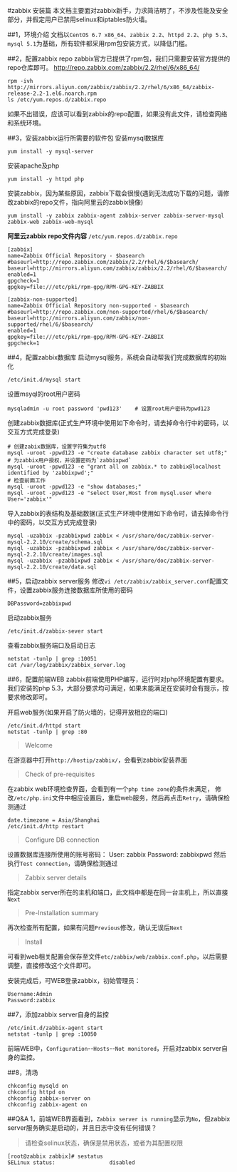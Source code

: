 #zabbix 安装篇
本文档主要面对zabbix新手，力求简洁明了，不涉及性能及安全部分，并假定用户已禁用selinux和iptables防火墙。

##1，环境介绍
文档以`CentOS 6.7 x86_64`、`zabbix 2.2`、`httpd 2.2`、`php 5.3`、`mysql 5.1`为基础，所有软件都采用rpm包安装方式，以降低门槛。

##2，配置zabbix repo
zabbix官方已提供了rpm包，我们只需要安装官方提供的repo仓库即可。
http://repo.zabbix.com/zabbix/2.2/rhel/6/x86_64/
```
rpm -ivh http://mirrors.aliyun.com/zabbix/zabbix/2.2/rhel/6/x86_64/zabbix-release-2.2-1.el6.noarch.rpm
ls /etc/yum.repos.d/zabbix.repo
```
如果不出错误，应该可以看到zabbix的repo配置，如果没有此文件，请检查网络和系统环境。

##3，安装zabbix运行所需要的软件包
安装mysql数据库
```
yum install -y mysql-server
```
安装apache及php
```
yum install -y httpd php
```
安装zabbix，因为某些原因，zabbix下载会很慢(遇到无法成功下载的问题，请修改zabbix的repo文件，指向阿里云的zabbix镜像)
```
yum install -y zabbix zabbix-agent zabbix-server zabbix-server-mysql zabbix-web zabbix-web-mysql
```
**阿里云zabbix repo文件内容**
`/etc/yum.repos.d/zabbix.repo`
```
[zabbix]
name=Zabbix Official Repository - $basearch
#baseurl=http://repo.zabbix.com/zabbix/2.2/rhel/6/$basearch/
baseurl=http://mirrors.aliyun.com/zabbix/zabbix/2.2/rhel/6/$basearch/
enabled=1
gpgcheck=1
gpgkey=file:///etc/pki/rpm-gpg/RPM-GPG-KEY-ZABBIX

[zabbix-non-supported]
name=Zabbix Official Repository non-supported - $basearch 
#baseurl=http://repo.zabbix.com/non-supported/rhel/6/$basearch/
baseurl=http://mirrors.aliyun.com/zabbix/non-supported/rhel/6/$basearch/
enabled=1
gpgkey=file:///etc/pki/rpm-gpg/RPM-GPG-KEY-ZABBIX
gpgcheck=1
```

##4，配置zabbix数据库
启动mysql服务，系统会自动帮我们完成数据库的初始化
```
/etc/init.d/mysql start
```
设置msyql的root用户密码
```
mysqladmin -u root password 'pwd123'    # 设置root用户密码为pwd123
```
创建zabbix数据库(正式生产环境中使用如下命令时，请去掉命令行中的密码，以交互方式完成登录)
```
# 创建zabix数据库，设置字符集为utf8
mysql -uroot -ppwd123 -e "create database zabbix character set utf8;"
# 为zabbix用户授权，并设置密码为`zabbixpwd`
mysql -uroot -ppwd123 -e "grant all on zabbix.* to zabbix@localhost identified by 'zabbixpwd';"
# 检查前面工作
mysql -uroot -ppwd123 -e "show databases;"
mysql -uroot -ppwd123 -e "select User,Host from mysql.user where User='zabbix'"
```
导入zabbix的表结构及基础数据(正式生产环境中使用如下命令时，请去掉命令行中的密码，以交互方式完成登录)
```
mysql -uzabbix -pzabbixpwd zabbix < /usr/share/doc/zabbix-server-mysql-2.2.10/create/schema.sql
mysql -uzabbix -pzabbixpwd zabbix < /usr/share/doc/zabbix-server-mysql-2.2.10/create/images.sql
mysql -uzabbix -pzabbixpwd zabbix < /usr/share/doc/zabbix-server-mysql-2.2.10/create/data.sql
```

##5，启动zabbix server服务
修改`vi /etc/zabbix/zabbix_server.conf`配置文件，设置zabbix服务连接数据库所使用的密码
```
DBPassword=zabbixpwd
```
启动zabbix服务
```
/etc/init.d/zabbix-sever start
```
查看zabbix服务端口及启动日志
```
netstat -tunlp | grep :10051
cat /var/log/zabbix/zabbix_server.log
```
##6，配置前端WEB
zabbix前端使用PHP编写，运行时对php环境配置有要求。
我们安装的php 5.3，大部分要求均可满足，如果未能满足在安装时会有提示，按要求修改即可。

开启web服务(如果开启了防火墙的，记得开放相应的端口)
```
/etc/init.d/httpd start
netstat -tunlp | grep :80
```

> Welcome

在游览器中打开`http://hostip/zabbix/`，会看到zabbix安装界面

> Check of pre-requisites

在zabbix web环境检查界面，会看到有一个`php time zone`的条件未满足，
修改`/etc/php.ini`文件中相应设置后，重启web服务，然后再点击`Retry`，请确保检测通过
```
date.timezone = Asia/Shanghai
/etc/init.d/http restart
```

> Configure DB connection

设置数据库连接所使用的账号密码：
User: zabbix
Password: zabbixpwd
然后执行`Test connection`，请确保检测通过

> Zabbix server details

指定zabbix server所在的主机和端口，此文档中都是在同一台主机上，所以直接`Next`

> Pre-Installation summary

再次检查所有配置，如果有问题`Previous`修改，确认无误后`Next`

> Install

可看到web相关配置会保存至文件`etc/zabbix/web/zabbix.conf.php`，以后需要调整，直接修改这个文件即可。

安装完成后，可WEB登录zabbix，初始管理员：
```
Username:Admin
Password:zabbix
```

##7，添加zabbix server自身的监控
```
/etc/init.d/zabbix-agent start
netstat -tunlp | grep :10050
```
前端WEB中，`Configuration`--`Hosts`--`Not monitored`，开启对zabbix server自身的监控。


##8，清场
```
chkconfig mysqld on
chkconfig httpd on
chkconfig zabbix-server on
chkconfig zabbix-agent on
```



##Q&A
1，前端WEB界面看到，`Zabbix server is running`显示为`No`，但zabbix server服务确实是启动的，并且日志中没有任何错误？
>请检查selinux状态，确保是禁用状态，或者为其配置权限
```
[root@zabbix zabbix]# sestatus 
SELinux status:                 disabled
```

